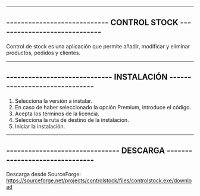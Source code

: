 ------------------------------------------------------------------------
---------------------------- CONTROL STOCK -----------------------------
------------------------------------------------------------------------

Control de stock es una aplicación que permite añadir, modificar y eliminar
productos, pedidos y clientes.

------------------------------------------------------------------------
----------------------------- INSTALACIÓN ------------------------------
------------------------------------------------------------------------

1. Selecciona la versión a instalar.
2. En caso de haber seleccionado la opción Premium, introduce el código.
3. Acepta los términos de la licencia.
4. Selecciona la ruta de destino de la instalación.
5. Iniciar la instalación.

------------------------------------------------------------------------
------------------------------- DESCARGA -------------------------------
------------------------------------------------------------------------

Descarga desde SourceForge: https://sourceforge.net/projects/controlstock/files/controlstock.exe/download
